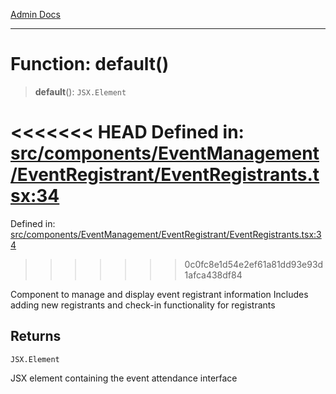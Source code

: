 [Admin Docs](/)

***

# Function: default()

> **default**(): `JSX.Element`

<<<<<<< HEAD
Defined in: [src/components/EventManagement/EventRegistrant/EventRegistrants.tsx:34](https://github.com/abhassen44/talawa-admin/blob/285f7384c3d26b5028a286d84f89b85120d130a2/src/components/EventManagement/EventRegistrant/EventRegistrants.tsx#L34)
=======
Defined in: [src/components/EventManagement/EventRegistrant/EventRegistrants.tsx:34](https://github.com/PalisadoesFoundation/talawa-admin/blob/main/src/components/EventManagement/EventRegistrant/EventRegistrants.tsx#L34)
>>>>>>> 0c0fc8e1d54e2ef61a81dd93e93d1afca438df84

Component to manage and display event registrant information
Includes adding new registrants and check-in functionality for registrants

## Returns

`JSX.Element`

JSX element containing the event attendance interface
